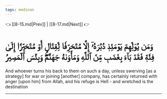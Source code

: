 ```yaml
---
tags: medinan
---
```


👈 [[8-15.md|Prev]] | [[8-17.md|Next]] 👉

# وَمَن يُوَلِّهِمۡ يَوۡمَئِذٖ دُبُرَهُۥٓ إِلَّا مُتَحَرِّفٗا لِّقِتَالٍ أَوۡ مُتَحَيِّزًا إِلَىٰ فِئَةٖ فَقَدۡ بَآءَ بِغَضَبٖ مِّنَ ٱللَّهِ وَمَأۡوَىٰهُ جَهَنَّمُۖ وَبِئۡسَ ٱلۡمَصِيرُ

And whoever turns his back to them on such a day, unless swerving [as a strategy] for war or joining [another] company, has certainly returned with anger [upon him] from Allah, and his refuge is Hell - and wretched is the destination

---

